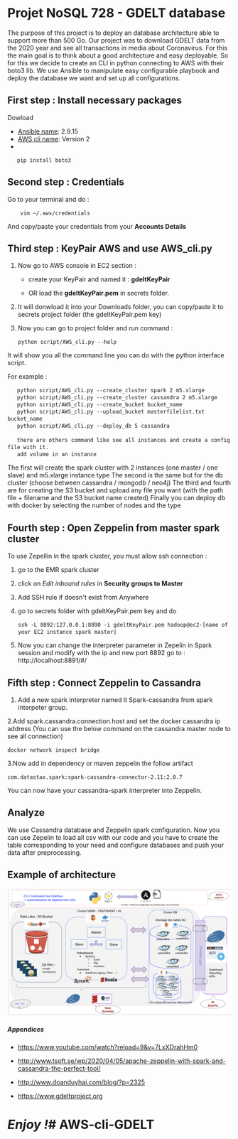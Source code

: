 # Projet NoSQL 728 - GDELT database

The purpose of this project is to deploy an database architecture able to support more than 500 Go.
Our project was to download GDELT data from the 2020 year and see all transactions in media about Coronavirus.
For this the main goal is to think about a good architecture and easy deployable. So for this we decide to create an CLI in python connecting to AWS with their boto3 lib.
We use Ansible to manipulate easy configurable playbook and deploy the database we want and set up all configurations.


## First step : Install necessary packages
Dowload 
* [Ansible name](https://docs.ansible.com/ansible/latest/installation_guide/intro_installation.html): 2.9.15
* [AWS cli name](https://example.com): Version 2
*
           
       pip install boto3
       
## Second step : Credentials

Go to your terminal and do :

        vim ~/.aws/credentials
        
 And copy/paste your credentials from your **Accounts Details**

## Third step : KeyPair AWS and use AWS_cli.py

1. Now go to AWS console in EC2 section :

    - create your KeyPair and named it : **gdeltKeyPair** 

    - OR load the **gdeltKeyPair.pem** in secrets folder.

2. It will donwload it into your Downloads folder, you can copy/paste it to secrets project folder (the gdeltKeyPair.pem key)

3. Now you can go to project folder and run command :

       python script/AWS_cli.py --help
        
 It will show you all the command line you can do with the python interface script.
 
 For example :
 
       python script/AWS_cli.py --create_cluster spark 2 m5.xlarge
       python script/AWS_cli.py --create_cluster cassandra 2 m5.xlarge 
       python script/AWS_cli.py --create_bucket bucket_name
       python script/AWS_cli.py --upload_bucket masterfilelist.txt bucket_name
       python script/AWS_cli.py --deploy_db 5 cassandra
       
       there are others command like see all instances and create a config file with it.
       add volume in an instance
   
 The first will create the spark cluster with 2 instances (one master / one slave) and m5.xlarge instance type
 The second is the same but for the db cluster (choose between cassandra / mongodb / neo4j)
 The third and fourth are for creating the S3 bucket and upload any file you want (with the path file + filename and the S3 bucket name created)
 Finally you can deploy db with docker by selecting the number of nodes and the type
 
 ## Fourth step : Open Zeppelin from master spark cluster
 
 To use Zepellin in the spark cluster, you must allow ssh connection :
 
 1. go to the EMR spark cluster
 2. click on *Edit inbound rules* in **Security groups to Master**
 3. Add SSH rule if doesn't exist from Anywhere 
 4. go to secrets folder with gdeltKeyPair.pem key and do
 
        ssh -L 8892:127.0.0.1:8890 -i gdeltKeyPair.pem hadoop@ec2-[name of your EC2 instance spark master]
        
 5. Now you can change the interpreter parameter in Zepelin in Spark session and modify with the ip and new port 8892 go to : http://localhost:8891/#/
 
  ## Fifth step : Connect Zeppelin to Cassandra
  
  1. Add a new spark interpreter named it Spark-cassandra from spark interpeter group.
  
  2.Add spark.cassandra.connection.host and set the docker cassandra ip address (You can use the below command on the cassandra master node to see all connection)
  
    docker network inspect bridge
       
  3.Now add in dependency or maven zeppelin the follow artifact
  
    com.datastax.spark:spark-cassandra-connector-2.11:2.0.7
    
  You can now have your cassandra-spark interpreter into Zeppelin.
       
  ## Analyze
  
  We use Cassandra database and Zeppelin spark configuration.
  Now you can use Zepelin to load all csv with our code and you have to create the table corresponding to your need and configure databases and push your data after preprocessing.
  
  ## Example of architecture
 
  
   ![Architecture example](images/Architecture_AWS.png)
  
  
  ##### Appendices
  
  * https://www.youtube.com/watch?reload=9&v=7LxXDrahHm0
  
  * http://www.tsoft.se/wp/2020/04/05/apache-zeppelin-with-spark-and-cassandra-the-perfect-tool/
  
  * http://www.doanduyhai.com/blog/?p=2325
  
  * https://www.gdeltproject.org
  
  
  # *Enjoy !*# AWS-cli-GDELT
